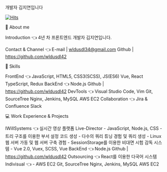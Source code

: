 개발자 김지연입니다

[![Hits](https://hits.seeyoufarm.com/api/count/incr/badge.svg?url=https%3A%2F%2Fgithub.com%2Fgjbae1212%2Fhit-counter&count_bg=%23F03EDB&title_bg=%23F895F6&icon=&icon_color=%23E7E7E7&title=hits&edge_flat=false)](https://hits.seeyoufarm.com)

:woman: About me

Introduction :point_left:
              4년 차 프론트엔드 개발자 김지연입니다.
              
Contact & Channel :point_left:
              E-mail | wldusdl34@gmail.com
              Github | https://github.com/wldusdl42


:wrench: Skills

FrontEnd :point_left:
              JavaScript, HTML5, CSS3(SCSS), JS(ES6)
              Vue, React
              TypeScript, Redux
BackEnd :point_left:
              Node.js 
              Github | https://github.com/wldusdl42
DevTools :point_left:
              Visual Studio Code, Vim 
              Git, SourceTree
              Nginx, Jenkins, MySQL
              AWS EC2
Collaboration :point_left:
              Jira & Confluence 
              Slack


:computer: Work Experience & Projects

IWillSystems :point_left:
              실시간 영상 플랫폼 Live-Director
              - JavaScript, Node.js, CSS
              - 트리 구조를 이용한 부서 설정 코드 생성
              - 다수의 쿼리 튜닝 경험 및 쿼리 생성
              - Linux 웹 서버 가동 및 웹 서버 구축 경험
              - SessionStorage를 이용한 
              비대면 시험 감독 시스템
              - Vue 2.0, Vuex, SCSS, Vue
BackEnd :point_left:
              Node.js 
              Github | https://github.com/wldusdl42
Outsourcing :point_left:
              React를 이용한 다국어 시스템 
Indivisual :point_left:
              - AWS EC2 
              Git, SourceTree
              Nginx, Jenkins, MySQL
              AWS EC2
